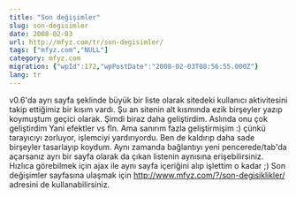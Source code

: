 ```yaml
---
title: "Son değişimler"
slug: son-degisimler
date: 2008-02-03
url: http://mfyz.com/tr/son-degisimler/
tags: ["mfyz.com","NULL"]
category: mfyz.com
migration: {"wpId":172,"wpPostDate":"2008-02-03T08:56:55.000Z"}
lang: tr
---
```


v0.6'da ayrı sayfa şeklinde büyük bir liste olarak sitedeki kullanıcı aktivitesini takip ettiğimiz bir kısım vardı. Şu an sitenin alt kısmında ezik birşeyler yazıp koymuştum geçici olarak. Şimdi biraz daha geliştirdim. Aslında onu çok geliştirdim Yani efektler vs fln. Ama sanırım fazla geliştirmişim :) çünkü tarayıcıyı zorluyor, işlemciyi yardırıyordu. Ben de kaldırıp daha sade birşeyler tasarlayıp koydum. Aynı zamanda bağlantıyı yeni pencerede/tab'da açarsanız ayrı bir sayfa olarak da çıkan listenin aynısına erişebilirsiniz. Hızlıca görebilmek için ajax ile aynı sayfa içeriğini alıp işlettim o kadar ;) Son değişimler sayfasına ulaşmak için http://www.mfyz.com/?/son-degisiklikler/ adresini de kullanabilirsiniz.